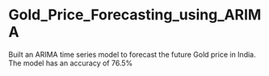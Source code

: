 # Gold_Price_Forecasting_using_ARIMA
 Built an ARIMA time series model to forecast the future Gold price in   India. The model has an accuracy of  76.5%
